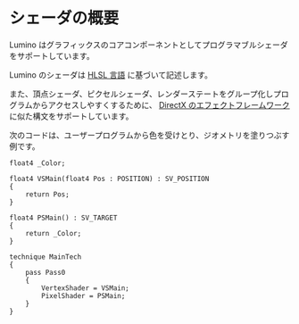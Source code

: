 シェーダの概要
==========

Lumino はグラフィックスのコアコンポーネントとしてプログラマブルシェーダをサポートしています。

Lumino のシェーダは [HLSL 言語](https://docs.microsoft.com/en-us/windows/desktop/direct3dhlsl/dx-graphics-hlsl-reference) に基づいて記述します。

また、頂点シェーダ、ピクセルシェーダ、レンダーステートをグループ化しプログラムからアクセスしやすくするために、 [DirectX のエフェクトフレームワーク](https://docs.microsoft.com/en-us/windows/desktop/direct3d11/d3d11-graphics-programming-guide-effects) に似た構文をサポートしています。

次のコードは、ユーザープログラムから色を受けとり、ジオメトリを塗りつぶす例です。

```hlsl
float4 _Color;

float4 VSMain(float4 Pos : POSITION) : SV_POSITION
{
    return Pos;
}

float4 PSMain() : SV_TARGET
{
    return _Color;
}

technique MainTech
{
    pass Pass0
    {
        VertexShader = VSMain;
        PixelShader = PSMain;
    }
}
```



